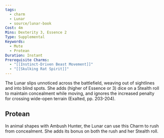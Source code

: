 ```yaml
---
tags:
  - charm
  - Lunar
  - source/lunar-book
Cost: 4m
Mins: Dexterity 3, Essence 2
Type: Supplemental
Keywords:
  - Mute
  - Protean
Duration: Instant
Prerequisite Charms:
  - "[[Instinct-Driven Beast Movement]]"
  - "[[Skulking Rat Spirit]]"
---
```

The Lunar slips unnoticed across the battlefield, weaving out of sightlines and into blind spots. She adds (higher of Essence or 3) dice on a Stealth roll to maintain concealment while moving, and ignores the increased penalty for crossing wide-open terrain (Exalted, pp. 203-204). 
## Protean 

In animal shapes with Ambush Hunter, the Lunar can use this Charm to rush from concealment. She adds its bonus on both the rush and her Stealth roll.